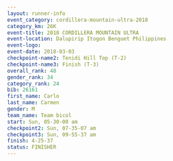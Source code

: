 ```yaml
---
layout: runner-info 
event_category: cordillera-mountain-ultra-2018 
category_km: 26K 
event-title: 2018 CORDILLERA MOUNTAIN ULTRA 
event-location: Dalupirip Itogon Benguet Philippines 
event-logo: 
event-date: 2018-03-03 
checkpoint-name2: Tenidi Hill Top (T-2) 
checkpoint-name3: Finish (T-3) 
overall_rank: 48
gender_rank: 34
category_rank: 24
bib: 26161
first_name: Carlo
last_name: Carmen
gender: M
team_name: Team bicol
start: Sun, 05-30-00 am
checkpoint2: Sun, 07-35-07 am
checkpoint3: Sun, 09-55-37 am
finish: 4-25-37
status: FINISHER
---
```

